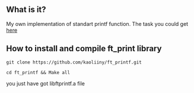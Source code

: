## What is it?
My own implementation of standart printf function. The task you could get [here](https://github.com/kaoliiny/ft_printf/blob/master/task/task_ft_printf.pdf)

## How to install and compile ft_print library

`git clone https://github.com/kaoliiny/ft_printf.git`

`cd ft_printf && Make all`

you just have got libftprintf.a file
